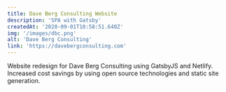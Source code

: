 ```yaml
---
title: Dave Berg Consulting Website
description: 'SPA with Gatsby'
createdAt: '2020-09-01T10:58:51.640Z'
img: '/images/dbc.png'
alt: 'Dave Berg Consulting'
link: 'https://davebergconsulting.com'
---
```


Website redesign for Dave Berg Consulting using GatsbyJS and Netlify. Increased cost savings by using open source technologies and static site generation.

